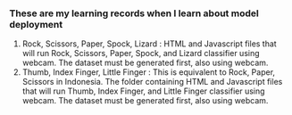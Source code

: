 ### These are my learning records when I learn about model deployment

1. Rock, Scissors, Paper, Spock, Lizard : HTML and Javascript files that will run Rock, Scissors, Paper, Spock, and Lizard classifier using webcam. The dataset must be generated first, also using webcam.
2. Thumb, Index Finger, Little Finger : This is equivalent to Rock, Paper, Scissors in Indonesia. The folder containing HTML and Javascript files that will run Thumb, Index Finger, and Little Finger classifier using webcam. The dataset must be generated first, also using webcam.
